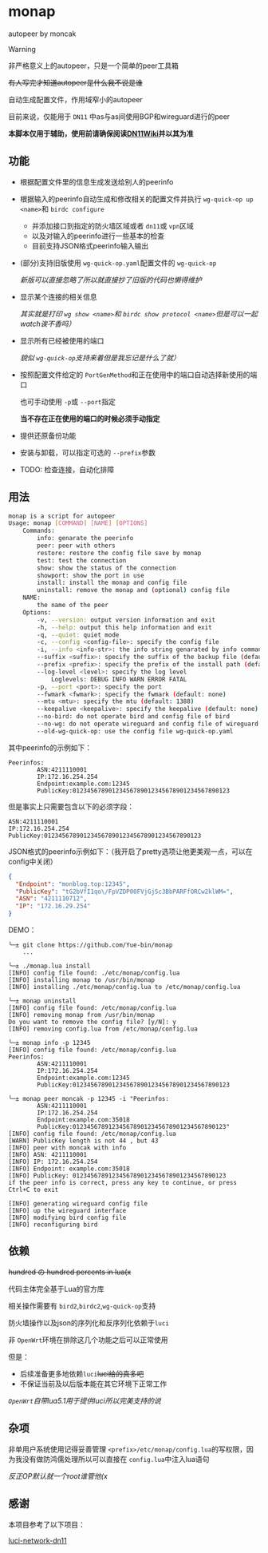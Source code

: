 # monap

autopeer by moncak

> [!WARNING]
> 
> 非严格意义上的autopeer，只是一个简单的peer工具箱

~~有人写完才知道autopeer是什么我不说是谁~~

自动生成配置文件，作用域窄小的autopeer

目前来说，仅能用于 `DN11` 中as与as间使用BGP和wireguard进行的peer

**本脚本仅用于辅助，使用前请确保阅读[DN11Wiki](https://dn11.top/)并以其为准**

## 功能

* 根据配置文件里的信息生成发送给别人的peerinfo

* 根据输入的peerinfo自动生成和修改相关的配置文件并执行 `wg-quick-op up <name>`和 `birdc configure`
  
  * 并添加接口到指定的防火墙区域或者 `dn11`或 `vpn`区域
  * 以及对输入的peerinfo进行一些基本的检查
  * 目前支持JSON格式peerinfo输入输出

* (部分)支持旧版使用 `wg-quick-op.yaml`配置文件的 `wg-quick-op`
  
  *新版可以直接忽略了所以就直接抄了旧版的代码也懒得维护*

* 显示某个连接的相关信息
  
  *其实就是打印 `wg show <name>`和 `birdc show protocol <name>`但是可以一起watch诶不香吗）*

* 显示所有已经被使用的端口
  
  *貌似 `wg-quick-op`支持来着但是我忘记是什么了就）*

* 按照配置文件给定的 `PortGenMethod`和正在使用中的端口自动选择新使用的端口
  
  也可手动使用 `-p`或 `--port`指定
  
  **当不存在正在使用的端口的时候必须手动指定**

* 提供还原备份功能

* 安装与卸载，可以指定可选的 `--prefix`参数

* TODO: 检查连接，自动化排障

## 用法

```bash
monap is a script for autopeer
Usage: monap [COMMAND] [NAME] [OPTIONS]
    Commands:
        info: genarate the peerinfo
        peer: peer with others
        restore: restore the config file save by monap
        test: test the connection
        show: show the status of the connection
        showport: show the port in use
        install: install the monap and config file
        uninstall: remove the monap and (optional) config file
    NAME:
        the name of the peer
    Options:
        -v, --version: output version information and exit
        -h, --help: output this help information and exit
        -q, --quiet: quiet mode
        -c, --config <config-file>: specify the config file
        -i, --info <info-str>: the info string genarated by info command
        --suffix <suffix>: specify the suffix of the backup file (default: bak)
        --prefix <prefix>: specify the prefix of the install path (default: /)
        --log-level <level>: specify the log level
            Loglevels: DEBUG INFO WARN ERROR FATAL
        -p, --port <port>: specify the port
        --fwmark <fwmark>: specify the fwmark (default: none)
        --mtu <mtu>: specify the mtu (default: 1388)
        --keepalive <keepalive>: specify the keepalive (default: none)
        --no-bird: do not operate bird and config file of bird
        --no-wg: do not operate wireguard and config file of wireguard
        --old-wg-quick-op: use the config file wg-quick-op.yaml
```

其中peerinfo的示例如下：

```
Peerinfos:
        ASN:4211110001
        IP:172.16.254.254
        Endpoint:example.com:12345
        PublicKey:01234567890123456789012345678901234567890123
```

但是事实上只需要包含以下的必须字段：

```
ASN:4211110001
IP:172.16.254.254
PublicKey:01234567890123456789012345678901234567890123
```

JSON格式的peerinfo示例如下：（我开启了pretty选项让他更美观一点，可以在config中关闭）

```json
{
  "Endpoint": "monblog.top:12345",
  "PublicKey": "tG2bVfI1qo\/FpVZDP00FVjGjSc3BbPARFfORCw2klWM=",
  "ASN": "4211110712",
  "IP": "172.16.29.254"
}
```

DEMO：

```shell
╰─± git clone https://github.com/Yue-bin/monap
    ...

╰─± ./monap.lua install
[INFO] config file found: ./etc/monap/config.lua
[INFO] installing monap to /usr/bin/monap
[INFO] installing ./etc/monap/config.lua to /etc/monap/config.lua

╰─± monap uninstall
[INFO] config file found: /etc/monap/config.lua
[INFO] removing monap from /usr/bin/monap
Do you want to remove the config file? [y/N]: y
[INFO] removing config.lua from /etc/monap/config.lua

╰─± monap info -p 12345
[INFO] config file found: /etc/monap/config.lua
Peerinfos:
        ASN:4211110001
        IP:172.16.254.254
        Endpoint:example.com:12345
        PublicKey:01234567890123456789012345678901234567890123

╰─± monap peer moncak -p 12345 -i "Peerinfos:
        ASN:4211110001
        IP:172.16.254.254
        Endpoint:example.com:35018 
        PublicKey:0123456789123456789012345678901234567890123"
[INFO] config file found: /etc/monap/config.lua
[WARN] PublicKey length is not 44 , but 43
[INFO] peer with moncak with info
[INFO] ASN: 4211110001
[INFO] IP: 172.16.254.254
[INFO] Endpoint: example.com:35018
[INFO] PublicKey: 0123456789123456789012345678901234567890123
if the peer info is correct, press any key to continue, or press Ctrl+C to exit

[INFO] generating wireguard config file
[INFO] up the wireguard interface
[INFO] modifying bird config file
[INFO] reconfiguring bird
```

## 依赖

~~hundred の hundred percents in lua(x~~

代码主体完全基于Lua的官方库

相关操作需要有 `bird2`,`birdc2`,`wg-quick-op`支持

防火墙操作以及json的序列化和反序列化依赖于`luci`

非 `OpenWrt`环境在排除这几个功能之后可以正常使用

但是：

- 后续准备更多地依赖`luci`~~luci给的真多吧~~
- 不保证当前及以后版本能在其它环境下正常工作

*`OpenWrt`自带lua5.1用于提供luci所以完美支持的说*

## 杂项

非单用户系统使用记得妥善管理 `<prefix>/etc/monap/config.lua`的写权限，因为我没有做防鸿儒处理所以可以直接在 `config.lua`中注入lua语句

*反正OP默认就一个root谁管他(x*

## 感谢

本项目参考了以下项目：

[luci-network-dn11](https://github.com/dn-11/luci-network-dn11)
